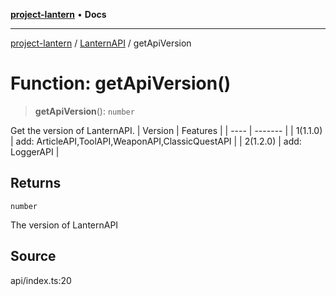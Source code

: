 [**project-lantern**](../../../README.md) • **Docs**

***

[project-lantern](../../../globals.md) / [LanternAPI](../README.md) / getApiVersion

# Function: getApiVersion()

> **getApiVersion**(): `number`

Get the version of LanternAPI.
| Version | Features |
| ---- | ------- |
| 1(1.1.0) | add: ArticleAPI,ToolAPI,WeaponAPI,ClassicQuestAPI |
| 2(1.2.0) | add: LoggerAPI |

## Returns

`number`

The version of LanternAPI

## Source

api/index.ts:20
